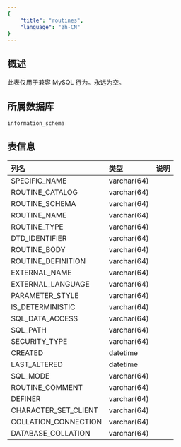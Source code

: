 ```yaml
---
{
    "title": "routines",
    "language": "zh-CN"
}
---
```


## 概述

此表仅用于兼容 MySQL 行为。永远为空。

## 所属数据库


`information_schema`


## 表信息

| 列名                 | 类型        | 说明 |
| :------------------- | :---------- | :--- |
| SPECIFIC_NAME        | varchar(64) |      |
| ROUTINE_CATALOG      | varchar(64) |      |
| ROUTINE_SCHEMA       | varchar(64) |      |
| ROUTINE_NAME         | varchar(64) |      |
| ROUTINE_TYPE         | varchar(64) |      |
| DTD_IDENTIFIER       | varchar(64) |      |
| ROUTINE_BODY         | varchar(64) |      |
| ROUTINE_DEFINITION   | varchar(64) |      |
| EXTERNAL_NAME        | varchar(64) |      |
| EXTERNAL_LANGUAGE    | varchar(64) |      |
| PARAMETER_STYLE      | varchar(64) |      |
| IS_DETERMINISTIC     | varchar(64) |      |
| SQL_DATA_ACCESS      | varchar(64) |      |
| SQL_PATH             | varchar(64) |      |
| SECURITY_TYPE        | varchar(64) |      |
| CREATED              | datetime    |      |
| LAST_ALTERED         | datetime    |      |
| SQL_MODE             | varchar(64) |      |
| ROUTINE_COMMENT      | varchar(64) |      |
| DEFINER              | varchar(64) |      |
| CHARACTER_SET_CLIENT | varchar(64) |      |
| COLLATION_CONNECTION | varchar(64) |      |
| DATABASE_COLLATION   | varchar(64) |      |